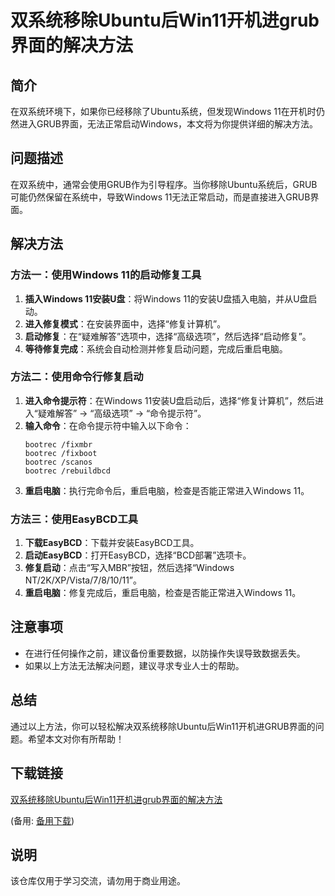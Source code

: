 # 双系统移除Ubuntu后Win11开机进grub界面的解决方法

## 简介
在双系统环境下，如果你已经移除了Ubuntu系统，但发现Windows 11在开机时仍然进入GRUB界面，无法正常启动Windows，本文将为你提供详细的解决方法。

## 问题描述
在双系统中，通常会使用GRUB作为引导程序。当你移除Ubuntu系统后，GRUB可能仍然保留在系统中，导致Windows 11无法正常启动，而是直接进入GRUB界面。

## 解决方法

### 方法一：使用Windows 11的启动修复工具
1. **插入Windows 11安装U盘**：将Windows 11的安装U盘插入电脑，并从U盘启动。
2. **进入修复模式**：在安装界面中，选择“修复计算机”。
3. **启动修复**：在“疑难解答”选项中，选择“高级选项”，然后选择“启动修复”。
4. **等待修复完成**：系统会自动检测并修复启动问题，完成后重启电脑。

### 方法二：使用命令行修复启动
1. **进入命令提示符**：在Windows 11安装U盘启动后，选择“修复计算机”，然后进入“疑难解答” -> “高级选项” -> “命令提示符”。
2. **输入命令**：在命令提示符中输入以下命令：
   ```
   bootrec /fixmbr
   bootrec /fixboot
   bootrec /scanos
   bootrec /rebuildbcd
   ```
3. **重启电脑**：执行完命令后，重启电脑，检查是否能正常进入Windows 11。

### 方法三：使用EasyBCD工具
1. **下载EasyBCD**：下载并安装EasyBCD工具。
2. **启动EasyBCD**：打开EasyBCD，选择“BCD部署”选项卡。
3. **修复启动**：点击“写入MBR”按钮，然后选择“Windows NT/2K/XP/Vista/7/8/10/11”。
4. **重启电脑**：修复完成后，重启电脑，检查是否能正常进入Windows 11。

## 注意事项
- 在进行任何操作之前，建议备份重要数据，以防操作失误导致数据丢失。
- 如果以上方法无法解决问题，建议寻求专业人士的帮助。

## 总结
通过以上方法，你可以轻松解决双系统移除Ubuntu后Win11开机进GRUB界面的问题。希望本文对你有所帮助！

## 下载链接
[双系统移除Ubuntu后Win11开机进grub界面的解决方法](https://pan.quark.cn/s/f23167a1fba1) 

(备用: [备用下载](https://pan.baidu.com/s/1ZiuQxnMzP2jItgucidEmLQ?pwd=1234))

## 说明

该仓库仅用于学习交流，请勿用于商业用途。
